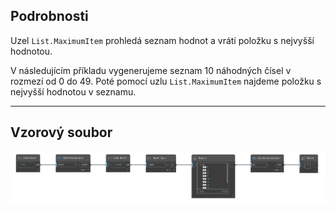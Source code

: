 ## Podrobnosti
Uzel `List.MaximumItem` prohledá seznam hodnot a vrátí položku s nejvyšší hodnotou.

V následujícím příkladu vygenerujeme seznam 10 náhodných čísel v rozmezí od 0 do 49. Poté pomocí uzlu `List.MaximumItem` najdeme položku s nejvyšší hodnotou v seznamu.
___
## Vzorový soubor

![List.MaximumItem](./DSCore.List.MaximumItem_img.jpg)

